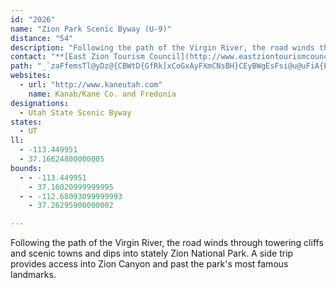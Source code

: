 ```yaml
---
id: "2026"
name: "Zion Park Scenic Byway (U-9)"
distance: "54"
description: "Following the path of the Virgin River, the road winds through towering cliffs and scenic towns and dips into stately Zion National Park. A side trip provides access into Zion Canyon and past the park's most famous landmarks."
contact: "**[East Zion Tourism Council](http://www.eastziontourismcouncil.org)**  \r\n 1-800-SEE-KANE  \r\n\r\n"
path: "_`zaFfemsTl@yDz@{CBWtD{GfRk[xCoGxAyFXmCNsBH}CEyBWgEsFsi@u@uFiA{FyAaF}AsDaMmTiBgDq@_BeCiG}@aDuByK_AoKMaEu@ou@HaFTqBbA_F~@gClCiFhAqAhFmE`GmDtBeBpByCxC{FlA{CZwAl@uFCyCEgBc@kD}@mDqAoCcHqKkCiFiAmCu@_C}AgIwKus@mPekAwMg}@_@yDOyCCoWOoE_@sDcAeFwLig@c@_Co@_FWoIo@kvGE_KOuCiAeCeA{@y@]uMByC]wAe@sBaAcEqCi`@mXoDmBEWy@_@gBq@i@?uAi@i@c@sDuAyAc@YBgDkAeu@}XmD_@cBAgl@HcAi@e@mAEoZYmDO}@w@uB_@s@uAmByAeAgAg@yB]}A?mN`@cAMs@a@}Wc^s@k@kB{@mCY_A@aFv@gCJy@EqAYiBy@eCkCeAeCo@uEB{D`@kCr@mB`@s@b@s@|@y@lBeA`H_B|ZmGnCeAfEuCn`@o^lAoApA_BvAeCxA{DtN{q@hAmGTyB~MkdCb@gLbCae@bBiX`A}VLkVCsJO}OeAcWSaKRmFn@aFjAqE|DqKxVqn@dA}Ct@yC`G{\\t@}L^{DpEuVNgEMoQBgBN_Cn@_Er@iC~@eCrCeFd@m@fCkCvM}JtE_ExBgCvIcMnB_C~L_Mx@_AhB}CfByE~@eDpKk_@h@aCNaAh@wHh@}FdC{MRiBTuJRaCZmBlAyDlAuBtA_Bh@c@zC{AjG_BzBaAtBeBrAgBr@oA~@mChC}MbByDbQy[pAmEj@_EFsCGmEg@yDqA{EyNgb@i@wBs@uFEwB?{DDgArGsm@b@{JBkGOuHmBu`@EcB@gCLaBb@eDZwAbA}Cf@eAjCaE|DaFhZ}^fEeI|AuDhB_GnAgGh@cDZiDl@aJNiGsAq{A|@sG@aAQ_GDaCZwAvByELgA?s@W}A_@_AsEqFcCwEcCcG_@eC?kAXeBjAqDr@{@fDcCbAsAf@mALuACuHUmBy@kAoAo@}E_Bu@q@g@m@mC{Fk@s@kI_GiBeAy@[qHeAiCQiCJwEp@cDQiDWwBgAeKuIcFeF}EcEoToP}DuBgAmAyD}FuAqAaCqAuGmC{RgJUYi@gBiAcOc@sCq@yB_AgBw@s@gKaIwEeA{MyB}@CyA[eC}AkDaBqK_Ho@u@sAmCiAeAsEmBiC_BqCaDu@sAs@eBK_AgA_DoAmB_AaAiEwBsBeBcAaBe@aBqAaIcAmBkAkAgBy@yHk@}Ae@mGmCuOsDwC_A}GuCm@Yu@y@Kw@`@mKEmAoA}J?_@Dc@|@iBP_A`BgOTmGHa@V_@b@Kr@Et@L\\PHd@DjAMvFQvDCfIoCzG@`@V^d@AZYRk@FkAtA}BPi@LgBc@_B?gCL_A~@gC?sBx@eF?m@_@mBJ_C_AyAOq@DcBO}@[_AI_ANuDt@gDhCgFVkADaET]^M`@PDz@uDnSAfAN~Dj@lCl@d@r@?`@m@ReAUaAaBcBQm@?s@rB{GrFgJbAeCN_BHuDJk@^Sd@?VV@n@E^e@bAIhAe@lNSjC_AlD?lAThBEvBi@tDNj@h@DRKJa@W_CVsD?sBr@sBnAsFRsAV_EP_@bFcEr@wANe@JmAEw@wDmUyAyMImBb@qSEgE}@_H?sAHgBSi@cIiJwGgFY_@Sy@HaDIcA[y@iBaCKgA?wAVaFXs@lAaAxBeAh@_AzAeFR{AKwAm@mAcBy@u@GwB`@_AAUKS]Ia@a@yGi@oA}DwC_@u@DkAhA{DhAwAPg@FyA]kAe@_AyBoCsAsCwAeE_@{AG_BJkAb@q@xDmCvEyBb@u@NeASw@cDiFcAYs@Lq@l@i@rB_@h@c@Fs@S}AwBq@{As@_A_AYcBEsBJ}@GoAi@u@{Ao@{GOe@s@q@{@GmBJm@K[YYk@ImA^gJKw@a@u@{B}B_Ae@mBU]YQc@Cs@Dg@Vm@|HsE|AkAhA{FDwAo@iD_@yEOm@Y]s@Y}@S{@m@sAgGEy@Dk@^s@~Ay@Xc@d@uDZs@~DmB~@I^SRY@a@[y@i@QqEJ{@QmCaAa@_@MSDmEEk@q@mBKq@ReBv@aBZqATmBNiEEyAOqAe@kAiA{AsBeBq@iAQcAE{@n@yCDeAe@mIS{AiC_Ke@aEkB}SQeA_AmBkAy@{E_@mFy@}Bq@w@m@eD{EqFgJ_A{Bm@oBYmCFoJM{AkE_a@gOu|ASsLGcT}Aqq@U_D_Oi}AwH{u@w@}BgHmP_Oq\\uAkCoBaDoOeSyBcDeIqJiAeCaAgEmAwBwEuDoAs@yAy@qDwA}Cu@qPgCcA]wAy@aAy@y@aB_@_BIy@OsG]gFh@}TEmOIgCe@gEqB_LWiEC_EHiEp@eF`AaEzAwDpEiH|FoIzFkGrDmClUiOpEgDlMyKtNwMvj@yl@fJuL|DiHjFmMzTsn@hMe]lC{FhEmHpI{KxBsDrAoC|BgGp]elAx@uDn@wErCcm@xA}^EkD_@iEi@yBwByE{BmCi_@sZsCeCy@gAi@oAUiAM_BF}BToA^_An@gA`BsA~EyBjBwAfC_DzEgHi@g@"
websites:
  - url: "http://www.kaneutah.com"
    name: Kanab/Kane Co. and Fredonia
designations:
  - Utah State Scenic Byway
states:
  - UT
ll:
  - -113.449951
  - 37.16624800000005
bounds:
  - - -113.449951
    - 37.16020999999995
  - - -112.68093099999993
    - 37.26295900000002

---
```


Following the path of the Virgin River, the road winds through towering cliffs and scenic towns and dips into stately Zion National Park. A side trip provides access into Zion Canyon and past the park's most famous landmarks.
